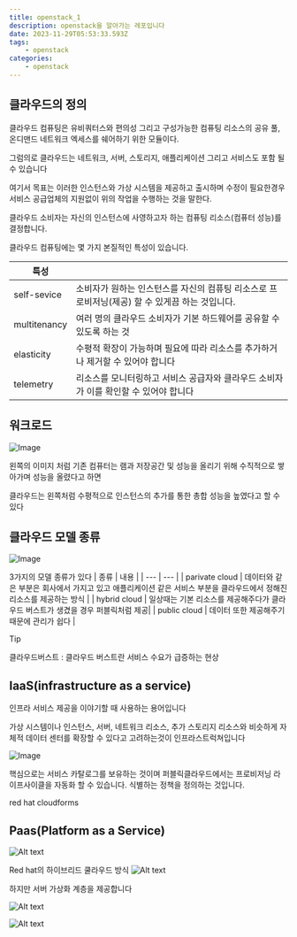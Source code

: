 ```yaml
---
title: openstack_1
description: openstack을 알아가는 레포입니다
date: 2023-11-29T05:53:33.593Z
tags:
    - openstack
categories:
    - openstack
---
```



## 클라우드의 정의

클라우드 컴퓨팅은 유비쿼터스와 편의성 그리고 구성가능한 컴퓨팅 리소스의 공유 풀, 온디맨드 네트워크 엑세스를 쉐어하기 위한 모듈이다.

그럼의로 클라우드는 
네트워크, 서버, 스토리지, 애플리케이션 그리고 서비스도 포함 될 수 있습니다

여기서 목표는 이러한 인스턴스와 가상 시스템을 제공하고 출시하며 수정이 필요한경우 서비스 공급업체의 지원없이 위의 작업을 수행하는 것을 말한다.

클라우드 소비자는 자신의 인스턴스에 사영하고자 하는 컴퓨팅 리소스(컴퓨터 성능)를 결정합니다.

클라우드 컴퓨팅에는 몇 가지 본질적인 특성이 있습니다.

| 특성 | |
| --- | --- |
| self-sevice  | 소비자가 원하는 인스턴스를 자신의 컴퓨팅 리소스로 프로비저닝(제공) 할 수 있게끔 하는 것입니다. |
| multitenancy | 여러 명의 클라우드 소비자가 기본 하드웨어를 공유할 수 있도록 하는 것|
| elasticity | 수평적 확장이 가능하며 필요에 따라 리소스를 추가하거나 제거할 수 있어야 합니다 |
| telemetry | 리소스를 모니터링하고 서비스 공급자와 클라우드 소비자가 이를 확인할 수 있어야 합니다 |

## 워크로드
![Image](./assets/cloud_1_1.png)

왼쪽의 이미지 처럼 기존 컴퓨터는 램과 저장공간 및 성능을 올리기 위해 수직적으로 쌓아가며 성능을 올렸다고 하면

클라우드는 왼쪽처럼 수평적으로 인스턴스의 추가를 통한 총합 성능을 높였다고 할 수 있다

## 클라우드 모델 종류

![Image](./assets/cloud_1_2.png)

3가지의 모델 종류가 있다
| 종류 | 내용 |
| --- | --- |
| parivate cloud | 데이터와 같은 부분은 회사에서 가지고 있고 애플리케이션 같은 서비스 부분을 클라우드에서 정해진 리소스를 제공하는 방식 |
| hybrid cloud | 일상때는 기본 리소스를 제공해주다가 클라우드 버스트가 생겼을 경우 퍼블릭처럼 제공|
| public cloud | 데이터 또한 제공해주기 때문에 관리가 쉽다 |

> [!TIP]
> 클라우드버스트 : 클라우드 버스트란
> 서비스 수요가 급증하는 현상

## IaaS(infrastructure as a service)

인프라 서비스 제공을 이야기할 때 사용하는 용어입니다

가상 시스템이나 인스턴스, 서버, 네트워크 리소스, 추가 스토리지 리소스와 비슷하게 자체적 데이터 센터를 확장할 수 있다고 고려하는것이 인프라스트럭쳐입니다

![Image](./assets/cloud_1_3.png)

핵심으로는 서비스 카탈로그를 보유하는 것이며 
퍼블릭클라우드에서는 프로비저닝 라이프사이클을 자동화 할 수 있습니다.
식별하는 정책을 정의하는 것입니다.

red hat cloudforms 

## Paas(Platform as a Service)

![Alt text](image.png)

Red hat의 하이브리드 쿨라우드 방식
![Alt text](image-1.png)

하지만 서버 가상화 계층을 제공합니다

![Alt text](image-2.png)

![Alt text](image-3.png)
